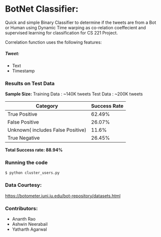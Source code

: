 # BotNet Classifier:

Quick and simple Binary Classifier to determine if the tweets are from a Bot or Human using Dynamic Time warping as co-relation coeffecient and supervised learning for classification for CS 221 Project.

Correlation function uses the following features:

##### Tweet:
- Text
- Timestamp

### Results on Test Data
**Sample Size:**
Training Data : ~140K tweets
Test Data : ~200K tweets

| Category | Success Rate |
| ------ | ------ |
| True Positive | 62.49% |
| False Positive | 26.07% |
| Unknown( includes False Positive) | 11.6% |
| True Negative | 26.45% |

**Total Success rate: 88.94%**

### Running the code

```sh
$ python cluster_users.py
```

### Data Courtesy:
https://botometer.iuni.iu.edu/bot-repository/datasets.html

### Contributors:
 - Ananth Rao
 - Ashwin Neerabail
- Yatharth Agarwal